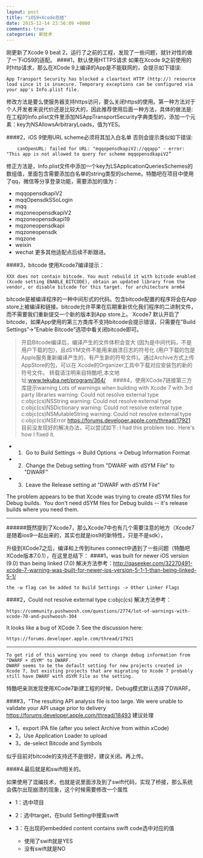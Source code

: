 ```yaml
---
layout: post
title: "iOS9+Xcode总结"
date: 2015-12-14 23:56:09 +0800
comments: true
categories: 新技术
---
```




刚更新了Xcode 9 beat 2，运行了之前的工程，发现了一些问题，就针对性的做了一下iOS9的适配。
####1，默认使用HTTPS请求
如果在Xcode 9之前使用的时http请求，那么在XCode 9上编译的App是不能联网的，会提示如下错误:

	App Transport Security has blocked a cleartext HTTP (http://) resource load since it is insecure. Temporary exceptions can be configured via your app's Info.plist file.
修改方法是要么使服务器支持https访问，要么关闭https的使用。第一种方法对于个人开发者来说代价还是比较大的，因此推荐使用后面一种方法，具体的做法是:在工程的Info.plist文件里添加NSAppTransportSecurity字典类型的，添加一个元素：key为NSAllowsArbitraryLoads，值为YES。

####2，iOS 9使用URL scheme必须将其加入白名单
否则会提示类似如下错误:

		canOpenURL: failed for URL: "mqqopensdkapiV2://qqapp" - error: "This app is not allowed to query for scheme mqqopensdkapiV2”
修正方法是，Info.plist文件中添加一个key为LSApplicationQueriesSchemes的数组值，里面包含需要添加白名单的string类型的scheme。特酷吧在项目中使用了qq，微信等分享登录功能，需要添加的值为：

* mqqopensdkapiV2
* mqqOpensdkSSoLogin
* mqq
* mqzoneopensdkapiV2
* mqzoneopensdkapi19
* mqzoneopensdkapi
* mqzoneopensdk
* mqzone
* weixin
* wechat
更多其他适配点后续不断跟进。

####3，bitcode
使用Xcode7编译提示：
	
	XXX does not contain bitcode. You must rebuild it with bitcode enabled (Xcode setting ENABLE_BITCODE), obtain an updated library from the vendor, or disable bitcode for this target. for architecture arm64
	
bitcode是被编译程序的一种中间形式的代码。包含bitcode配置的程序将会在App store上被编译和链接。bitcode允许苹果在后期重新优化我们程序的二进制文件，而不需要我们重新提交一个新的版本到App store上。
Xcode7 默认开启了bitcode，如果App使用的第三方类库不支持bitcode会提示错误，只需要在”Build Settings”->”Enable Bitcode”选项中看关闭bitcode即可。

> 开启Bitcode编译后，编译产生的文件体积会变大 (因为是中间代码，不是用户下载的包)，且dSYM文件不能用来崩溃日志的符号化 (用户下载的包是Apple服务重新编译产生的，有产生新的符号文件)。通过Archive方式上传AppStore的包，可以在 Xcode的Organizer工具中下载对应安装包的新的符号文件。
转载请注明来自特酷吧,本文地址:www.tekuba.net/program/364/
 
 
####4，使用XCode7链接第三方库提示warning
	Lots of warnings when building with Xcode 7 with 3rd party libraries
	warning: Could not resolve external type c:objc(cs)NSString
	warning: Could not resolve external type c:objc(cs)NSDictionary
	warning: Could not resolve external type c:objc(cs)NSMutableString
	warning: Could not resolve external type c:objc(cs)NSError
https://forums.developer.apple.com/thread/17921
目前没发现好的解决办法，可以尝试如下:
I had this problem too.  Here's how I fixed it.

* 1)  Go to Build Settings -> Build Options -> Debug Information Format
* 2)  Change the Debug setting from "DWARF with dSYM File" to "DWARF"
* 3)  Leave the Release setting at "DWARF with dSYM File"

The problem appears to be that Xcode was trying to create dSYM files for Debug builds.  You don't need dSYM files for Debug builds -- it's release builds where you need them. 


***


######既然提到了Xcode7，那么Xcode7中也有几个需要注意的地方（Xcode7是随着ios9一起出来的，其实也就是ios9的新特性，只是不是sdk），

升级到XCode7之后，编译和上传到itunes connect中遇到了一些问题（特酷吧XCode版本7.0.1），在这里总结下：
####1，was built for newer iOS version (9.0) than being linked (7.0)
解决方法参考：http://qaseeker.com/32270491-xcode-7-warning-was-built-for-newer-ios-version-5-1-1-than-being-linked-5-1/

	the -w flag can be added to Build Settings -> Other Linker Flags

####2，Could not resolve external type c:objc(cs)
解决方法参考：

	https://community.pushwoosh.com/questions/2774/lot-of-warnings-with-xcode-70-and-pushwoosh-304
It looks like a bug of XCode 7. See the discussion here:

	https://forums.developer.apple.com/thread/17921

***

	To get rid of this warning you need to change debug information from "DWARF + dSYM" to DWARF.
	DWARF seems to be the default setting for new projects created in Xcode 7, but existing projects that are migrating to Xcode 7 probably still have DWARF with dSYM File as the setting.
特酷吧亲测发现使用XCode7新建工程的时候，Debug模式默认选择了DWARF。

####3，"The resulting API analysis file is too large. We were unable to validate your API usage prior to delivery
https://forums.developer.apple.com/thread/18493
建议处理

* 1，export IPA file (after you select Archive from within xCode)
* 2，Use Application Loader to upload
* 3，de-select Bitcode and Symbols

似乎目前对bitcode的支持还不是很好，建议关闭。再上传。

####4.最后就是和swift相关的。

如果使用了混编技术，也就是说里面涉及到了swift代码，实现了桥接，那么系统会偶尔出现崩溃的现象，这个时候需要修改一个属性

+ 1：选中项目
+ 2：选中target，在build Setting中搜索swift
+ 3：在出现的embedded content contains swift code选中对应的值
	
	- 使用了swift就是YES
	- 没有swift就是NO
